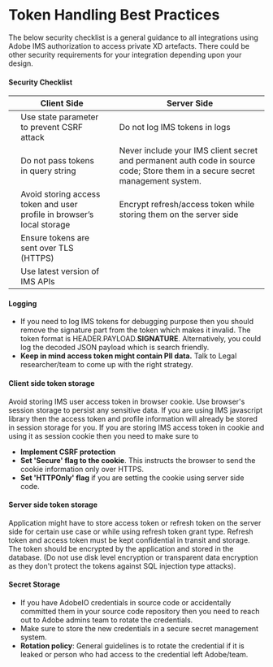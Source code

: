 # Token Handling Best Practices

The below security checklist is a general guidance to all integrations using Adobe IMS authorization to access private XD artefacts. There could be other security requirements for your integration depending upon your design.  

#### Security Checklist


|   | Client Side                                                            |   | Server Side |
| - | ---------------------------------------------------------------------- | - | ----------------------------------------------------------------------------------------------------------------------------- |
|   | Use state parameter to prevent CSRF attack                             |   | Do not log IMS tokens in logs                                                                                                 |
|   | Do not pass tokens in query string                                     |   | Never include your IMS client secret and permanent auth code in source code; Store them in a secure secret management system. |
|   | Avoid storing access token and user profile in browser’s local storage |   | Encrypt refresh/access token while storing them on the server side                                                            |
|   | Ensure tokens are sent over TLS (HTTPS)                                |   |                                                                                                                               |
|   | Use latest version of IMS APIs                                         |   |                                                                                                                               |


#### Logging

* If you need to log IMS tokens for debugging purpose then you should remove the signature part from the token which makes it invalid. The token format is HEADER.PAYLOAD.**SIGNATURE**.  Alternatively, you could log the decoded JSON payload which is search friendly.
* **Keep in mind access token might contain PII data.** Talk to Legal researcher/team to come up with the right strategy. 


#### Client side token storage

Avoid storing IMS user access token in browser cookie. Use browser's session storage to persist any sensitive data. If you are using IMS javascript library then the access token and profile information will already be stored in session storage for you. 
If you are storing IMS access token in cookie and using it as session cookie then you need to make sure to
* **Implement CSRF protection** 
* **Set 'Secure' flag to the cookie**. This instructs the browser to send the cookie information only over HTTPS.
* **Set 'HTTPOnly' flag** if you are setting the cookie using server side code. 


#### Server side token storage

Application might have to store access token or refresh token on the server side for certain use case or while using refresh token grant type. Refresh token and access token must be kept confidential in transit and storage. The token should be encrypted by the application and stored in the database. (Do not use disk level encryption or transparent data encryption as they don't protect the tokens against SQL injection type attacks). 


#### Secret Storage
* If you have AdobeIO credentials in source code or accidentally committed them in your source code repository then you need to reach out to Adobe admins team to rotate the credentials.
* Make sure to store the new credentials in a secure secret management system. 
* **Rotation policy**: General guidelines is to rotate the credential if it is leaked or person who had access to the credential left Adobe/team. 
